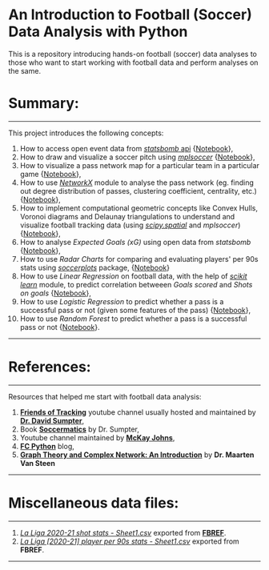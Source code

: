 # An Introduction to Football (Soccer) Data Analysis with Python
This is a repository introducing hands-on football (soccer) data analyses to those who want to start working with football data and perform analyses on the same.

# Summary:

---
This project introduces the following concepts:
1. How to access open event data from [*statsbomb* api](https://github.com/statsbomb/open-data#:~:text=StatsBomb%20Open%20Data%20Welcome%20to%20the%20StatsBomb%20Open,encourage%20new%20research%20and%20analysis%20at%20all%20levels.) {[Notebook](https://github.com/indrag49/football-analysis-project/blob/main/Introductory%20football%20analysis%20(Pass%20maps%2C%20Shot%20Maps%2C%20Heat%20Maps)%20and%20Network%20Analysis.ipynb)},
2. How to draw and visualize a soccer pitch using [*mplsoccer*](https://mplsoccer.readthedocs.io/en/latest/index.html) {[Notebook](https://github.com/indrag49/football-analysis-project/blob/main/Introductory%20football%20analysis%20(Pass%20maps%2C%20Shot%20Maps%2C%20Heat%20Maps)%20and%20Network%20Analysis.ipynb)}, 
3. How to visualize a pass network map for a particular team in a particular game {[Notebook](https://github.com/indrag49/football-analysis-project/blob/main/Introductory%20football%20analysis%20(Pass%20maps%2C%20Shot%20Maps%2C%20Heat%20Maps)%20and%20Network%20Analysis.ipynb)},
4. How to use [*NetworkX*](https://networkx.org/) module to analyse the pass network (eg. finding out degree distribution of passes, clustering coefficient, centrality, etc.) {[Notebook](https://github.com/indrag49/football-analysis-project/blob/main/Introductory%20football%20analysis%20(Pass%20maps%2C%20Shot%20Maps%2C%20Heat%20Maps)%20and%20Network%20Analysis.ipynb)}, 
5. How to implement computational geometric concepts like Convex Hulls, Voronoi diagrams and Delaunay triangulations to understand and visualize football tracking data (using [*scipy.spatial*](https://docs.scipy.org/doc/scipy/reference/spatial.html) and *mplsoccer*) {[Notebook](https://github.com/indrag49/football-analysis-project/blob/main/Voronoi%20diagrams%2C%20Delaunay%20triangulations%20and%20Convex%20Hulls%20on%20football%20data.ipynb)},
6. How to analyse *Expected Goals (xG)* using open data from *statsbomb* {[Notebook](https://github.com/indrag49/football-analysis-project/blob/main/xG%20analysis.ipynb)},
7. How to use *Radar Charts* for comparing and evaluating players' per 90s stats using [*soccerplots*](https://github.com/Slothfulwave612/soccerplots/blob/master/docs/radar_chart.md) package, {[Notebook](https://github.com/indrag49/football-analysis-project/blob/main/Radar%20chart%20comparing%20players%20(usually%20used%20for%20evaluations%20during%20scouting).ipynb)}
8. How to use *Linear Regression* on football data, with the help of [*scikit learn*](https://scikit-learn.org/stable/index.html) module, to predict correlation betweeen *Goals scored* and *Shots on goals* {[Notebook](https://github.com/indrag49/football-analysis-project/blob/main/Linear%20Regression%20model%20on%20football%20data.ipynb)},
9. How to use *Logistic Regression* to predict whether a pass is a successful pass or not (given some features of the pass) {[Notebook](https://github.com/indrag49/football-analysis-project/blob/main/Logistic%20Regression%20to%20predict%20the%20pass%20outcome%20in%20a%20match.ipynb)}, 
10. How to use *Random Forest* to predict whether a pass is a successful pass or not {[Notebook](https://github.com/indrag49/football-analysis-project/blob/main/Random%20Forest%20to%20predict%20the%20pass%20outcome%20in%20a%20match.ipynb)}.
---

# References:

---
Resources that helped me start with football data analysis:
1. [**Friends of Tracking**](https://www.youtube.com/channel/UCUBFJYcag8j2rm_9HkrrA7w) youtube channel usually hosted and maintained by [**Dr. David Sumpter**](https://www.david-sumpter.com/),
2. Book [**Soccermatics**](https://www.amazon.co.uk/Soccermatics-Mathematical-Adventures-Pro-Bloomsbury/dp/1472924142/ref=tmm_pap_swatch_0?_encoding=UTF8&qid=&sr=) by Dr. Sumpter,
3. Youtube channel maintained by [**McKay Johns**](https://www.youtube.com/channel/UCmqincDKps3syxvD4hbODSg),
4. [**FC Python**](https://fcpython.com/) blog,
5. [**Graph Theory and Complex Network: An Introduction**](https://www.amazon.com/Graph-Theory-Complex-Networks-Introduction/dp/9081540610) by **Dr. Maarten Van Steen**
---

# Miscellaneous data files:

---
1. [*La Liga 2020-21 shot stats - Sheet1.csv*](https://github.com/indrag49/football-analysis-project/blob/main/La%20Liga%202020-21%20shot%20stats%20-%20Sheet1.csv) exported from [**FBREF**](https://fbref.com/en/).
2. [*La Liga [2020-21] player per 90s stats - Sheet1.csv*](https://github.com/indrag49/football-analysis-project/blob/main/La%20Liga%20%5B2020-21%5D%20%20player%20per%2090s%20stats%20-%20Sheet1.csv) exported from **FBREF**.
---
